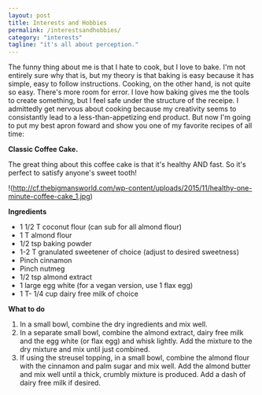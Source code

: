 ```yaml
---
layout: post
title: Interests and Hobbies
permalink: /interestsandhobbies/
category: "interests"
tagline: "it's all about perception."
---
```

The funny thing about me is that I hate to cook, but I love to bake.  I'm not entirely sure why that is, but my theory is that baking is easy because it has simple, easy to follow instructions.  Cooking, on the other hand, is not quite so easy.  There's more room for error.  I love how baking gives me the tools to create something, but I feel safe under the structure of the receipe.  I  admittedly get nervous about cooking because my creativity seems to consistantly lead to a less-than-appetizing end product. But now I'm going to put my best apron foward and show you one of my favorite recipes of all time:
  
__Classic Coffee Cake.__

The great thing about this coffee cake is that it's healthy AND fast.  So it's perfect to satisfy anyone's sweet tooth!

!(http://cf.thebigmansworld.com/wp-content/uploads/2015/11/healthy-one-minute-coffee-cake_1.jpg)
 
 
 __Ingredients__
 
 * 1 1/2 T coconut flour (can sub for all almond flour)
 * 1 T almond flour
 * 1/2 tsp baking powder
 * 1-2 T granulated sweetener of choice (adjust to desired sweetness)
 * Pinch cinnamon
 * Pinch nutmeg
 * 1/2 tsp almond extract
 * 1 large egg white (for a vegan version, use 1 flax egg)
 * 1 T- 1/4 cup dairy free milk of choice
 
 
 __What to do__
 
 1. In a small bowl, combine the dry ingredients and mix well.
 2. In a separate small bowl, combine the almond extract, dairy free milk and the egg white (or flax egg) and whisk lightly. Add the mixture to the dry mixture and mix until just combined.
 3. If using the streusel topping, in a small bowl, combine the almond flour with the cinnamon and palm sugar and mix well. Add the almond butter and mix well until a thick, crumbly mixture is produced. Add a dash of dairy free milk if desired.